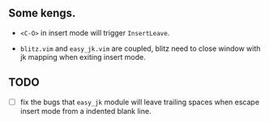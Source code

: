 ## Some kengs.
* `<C-O>` in insert mode will trigger `InsertLeave`.

* `blitz.vim` and `easy_jk.vim` are coupled, blitz need to close window with jk mapping when exiting insert mode.

## TODO
- [ ] fix the bugs that `easy_jk` module will leave trailing spaces when escape insert mode from a indented blank line.
